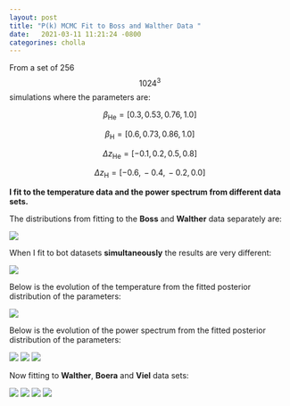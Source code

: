 ```yaml
---
layout: post
title: "P(k) MCMC Fit to Boss and Walther Data "
date:   2021-03-11 11:21:24 -0800
categorines: cholla
---
```



From a set of 256 $$1024^3$$ simulations where the parameters are:


$$\beta_{\mathrm{He}} = [ 0.3, \, 0.53, \, 0.76, \, 1.0   ] $$

$$\beta_{\mathrm{H}} = [ 0.6, \, 0.73, \, 0.86, \, 1.0 ] $$

$$\Delta z_{\mathrm{He}} = [-0.1, \, 0.2, \, 0.5, \, 0.8  ] $$

$$\Delta z_{\mathrm{H}} = [ -0.6, \, -0.4, \, -0.2, \, 0.0   ] $$


**I fit to the temperature data and the power spectrum from different data sets.**

The distributions from fitting  to  the **Boss** and **Walther** data separately are:
 
<img src="{{ site.url }}assets/images/corner_boss_walther.png">

When I fit to bot datasets **simultaneously** the results are very different:

<img src="{{ site.url }}assets/images/corner_boss_walther_both.png">
 

Below is the evolution of the  temperature from the fitted posterior distribution of the parameters:

<img src="{{ site.url }}assets/images/fig_T0_sampling_boss_walther.png">



Below is the evolution of the  power spectrum from the fitted posterior distribution of the parameters:


<img src="{{ site.url }}assets/images/flux_ps_sampling_large_boss_walter.png">
<img src="{{ site.url }}assets/images/flux_ps_sampling_small_boss_walter.png">
<img src="{{ site.url }}assets/images/flux_ps_sampling_middle_boss_walter.png">




Now fitting to **Walther**, **Boera** and **Viel** data sets:

<img src="{{ site.url }}assets/images/corner_walther_boera_viel.png">


<img src="{{ site.url }}assets/images/fig_T0_sampling_walther_boera_viel.png">

 

<img src="{{ site.url }}assets/images/flux_ps_sampling_small_walther_boera_viel.png">
<img src="{{ site.url }}assets/images/flux_ps_sampling_large_walther_boera_viel.png">